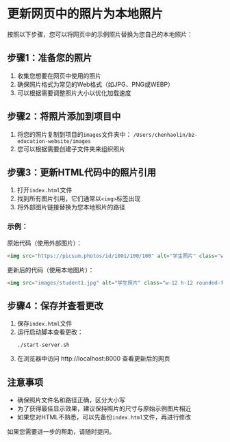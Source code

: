 # 更新网页中的照片为本地照片

按照以下步骤，您可以将网页中的示例照片替换为您自己的本地照片：

## 步骤1：准备您的照片

1. 收集您想要在网页中使用的照片
2. 确保照片格式为常见的Web格式（如JPG、PNG或WEBP）
3. 可以根据需要调整照片大小以优化加载速度

## 步骤2：将照片添加到项目中

1. 将您的照片复制到项目的`images`文件夹中：
   `/Users/chenhaolin/bz-education-website/images`
2. 您可以根据需要创建子文件夹来组织照片

## 步骤3：更新HTML代码中的照片引用

1. 打开`index.html`文件
2. 找到所有图片引用，它们通常以`<img>`标签出现
3. 将外部图片链接替换为您本地照片的路径

### 示例：

原始代码（使用外部图片）：
```html
<img src="https://picsum.photos/id/1001/100/100" alt="学生照片" class="w-12 h-12 rounded-full border-2 border-white">
```

更新后的代码（使用本地图片）：
```html
<img src="images/student1.jpg" alt="学生照片" class="w-12 h-12 rounded-full border-2 border-white">
```

## 步骤4：保存并查看更改

1. 保存`index.html`文件
2. 运行启动脚本查看更改：
   ```
   ./start-server.sh
   ```
3. 在浏览器中访问 http://localhost:8000 查看更新后的网页

## 注意事项

- 确保照片文件名和路径正确，区分大小写
- 为了获得最佳显示效果，建议保持照片的尺寸与原始示例图片相近
- 如果您对HTML不熟悉，可以先备份`index.html`文件，再进行修改

如果您需要进一步的帮助，请随时提问。